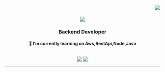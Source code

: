 <img align="right" src="https://visitor-badge.imlete.cn/?id=github.AanchalMakhija.visitor-badge"/>
 
<h1 align="center">
<a href="https://git.io/typing-svg">
<img  src="http://readme-typing-svg.herokuapp.com?font=Sedan&center=true&pause=1000&random=false&width=435&lines=Hi+there+%F0%9F%91%8B%F0%9F%8F%BB+;+I'm+Aanchal+Makhija+!!" />
</a>
</h1>
<h3 align ="center"> Backend Developer </h3>
<h4 align="center">🌱 I’m currently learning on Aws,RestApi,Node,Java</h4>
<br/>
<div align="center">
<a href="https://www.linkedin.com/in/aanchal-makhija-8b9183257/" target="_blank">
 <img src="https://img.shields.io/badge/LinkedIn-0077B5?style=for-the-badge&logo=linkedin&logoColor=white" target="_blank">

<a href="mailto:aanchal.makhija999@gmail.com" target="_blank">
 <img src="https://img.shields.io/badge/Gmail-D14836?style=for-the-badge&logo=gmail&logoColor=white" target="_blank">
</a>
</div>
<hr/>
<h2 align="center">
<a href=""





